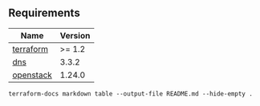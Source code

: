 <!-- BEGIN_TF_DOCS -->
## Requirements

| Name | Version |
|------|---------|
| <a name="requirement_terraform"></a> [terraform](#requirement\_terraform) | >= 1.2 |
| <a name="requirement_dns"></a> [dns](#requirement\_dns) | 3.3.2 |
| <a name="requirement_openstack"></a> [openstack](#requirement\_openstack) | 1.24.0 |
<!-- END_TF_DOCS -->

`terraform-docs markdown table --output-file README.md --hide-empty .`
